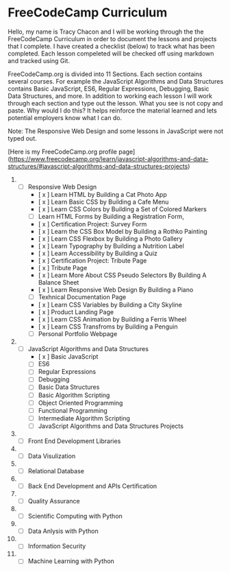 # FreeCodeCamp Curriculum
Hello, my name is Tracy Chacon and I will be working through the the FreeCodeCamp Curriculum in order to document the lessons and projects that I complete. I have created a checklist (below) to track what has been completed. Each lesson compeleted will be checked off using markdown and tracked using Git. 

FreeCodeCamp.org is divided into 11 Sections. Each  section contains several courses. For example the JavaScript Algorithms and Data Structures contains Basic JavaScript, ES6, Regular Expressions, Debugging, Basic Data Structures, and more. In addition to working each lesson I will work through each section and type out the lesson. What you see is not copy and paste. Why would I do this? It helps reinforce the material learned and lets potential employers know what I can do. 

Note: The Responsive Web Design and some lessons in JavaScript were not typed out.

[Here is my FreeCodeCamp.org profile page] (https://www.freecodecamp.org/learn/javascript-algorithms-and-data-structures/#javascript-algorithms-and-data-structures-projects)


1.  - [ ] Responsive Web Design
        - [ x ]    Learn HTML by Building a Cat Photo App
        - [ x ]    Learn Basic CSS by Building a Cafe Menu
        - [ x ]    Learn CSS Colors by Building a Set of Colored Markers
        - [  ]    Learn HTML Forms by Building a Registration Form, 
        - [ x ]    Certification Project:
                     Survey Form
        - [ x ]             Learn the CSS Box Model by Building a Rothko Painting
        - [ x ]            Learn CSS Flexbox by Building a Photo Gallery
        - [ x ]            Learn Typography by Building a Nutrition Label
        - [ x ]            Learn Accessibility by Building a Quiz
        - [ x ]            Certification Project:
                             Tribute Page
        - [ x ] Tribute Page
        - [ x ] Learn More About CSS Pseudo Selectors By Building A Balance Sheet
        - [ x ] Learn Responsive Web Design By Building a Piano 
        - [  ] Texhnical Documentation Page
        - [ x ] Learn CSS Variables by Building a City Skyline 
        - [ x ] Product Landing Page
        - [ x ] Learn CSS Animation by Building a Ferris Wheel
        - [ x ] Learn CSS Transfroms by Building a Penguin
        - [ ] Personal Portfolio Webpage
2.  - [ ] JavaScript Algorithms and Data Structures
        - [ x ] Basic JavaScript
        - [ ] ES6
        - [ ] Regular Expressions
        - [ ] Debugging
        - [ ] Basic Data Structures
        - [ ] Basic Algorithm Scripting
        - [ ] Object Oriented Programming
        - [ ] Functional Programming
        - [ ] Intermediate Algorithm Scripting
        - [ ] JavaScript Algorithms and Data Structures Projects
3.  - [ ] Front End Development Libraries
4.  - [ ] Data Visulization
5.  - [ ] Relational Database
6.  - [ ] Back End Development and APIs Certification
7.  - [ ] Quality Assurance
8.  - [ ] Scientific Computing with Python
9.  - [ ] Data Anlysis with Python
10. - [ ] Information Security
11. - [ ] Machine Learning with Python